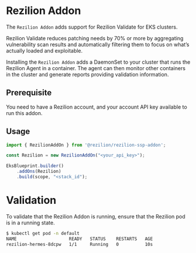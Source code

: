 # Rezilion Addon

The `Rezilion Addon` adds support for Rezilion Validate for EKS clusters.

Rezilion Validate reduces patching needs by 70% or more by aggregating vulnerability scan results and automatically 
filtering them to focus on what’s actually loaded and exploitable.

Installing the `Rezilion Addon` adds a DaemonSet to your cluster that runs the Rezilion Agent in a container. The agent
can then monitor other containers in the cluster and generate reports providing validation information.  


## Prerequisite
You need to have a Rezilion account, and your account API key available to run this addon.


## Usage

```typescript
import { RezilionAddOn } from '@rezilion/rezilion-ssp-addon';

const Rezilion = new RezilionAddOn("<your_api_key>");

EksBlueprint.builder()
    .addOns(Rezilion)
    .build(scope, "<stack_id");
```

# Validation
To validate that the Rezilion Addon is running, ensure that the Rezilion pod is in a running state.


```bash
$ kubectl get pod -n default
NAME                    READY   STATUS    RESTARTS   AGE
rezilion-hermes-8dcpw   1/1     Running   0          10s
```
 